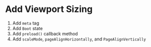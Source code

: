 # Add Viewport Sizing

1. Add `meta` tag
1. Add `Boot` state
1. Add `preload()` callback method
1. Add `scaleMode`, `pageAlignHorizontally`, and `PageAlignVertically` 

